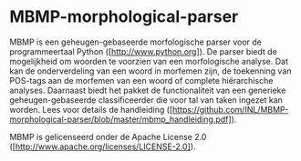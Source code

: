 MBMP-morphological-parser
=========================

MBMP is een geheugen-gebaseerde morfologische parser voor de programmeertaal Python ([http://www.python.org]). 
De parser biedt de mogelijkheid om woorden te voorzien van een morfologische analyse. Dat kan de onderverdeling van een woord in morfemen zijn, de toekenning van POS-tags aan de morfemen van een woord of complete hiërarchische analyses. Daarnaast biedt het pakket de functionaliteit van een generieke geheugen-gebaseerde classificeerder die voor tal van taken ingezet kan worden. Lees voor details de handleiding ([https://github.com/INL/MBMP-morphological-parser/blob/master/mbmp_handleiding.pdf]).

MBMP is gelicenseerd onder de Apache License 2.0 ([http://www.apache.org/licenses/LICENSE-2.0]).
